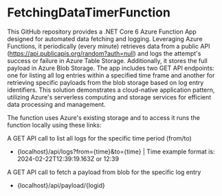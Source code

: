 # FetchingDataTimerFunction

This GitHub repository provides a .NET Core 6 Azure Function App designed for automated data fetching and logging. Leveraging Azure Functions, it periodically (every minute) retrieves data from a public API (https://api.publicapis.org/random?auth=null) and logs the attempt's success or failure in Azure Table Storage. Additionally, it stores the full payload in Azure Blob Storage. The app includes two GET API endpoints: one for listing all log entries within a specified time frame and another for retrieving specific payloads from the blob storage based on log entry identifiers. This solution demonstrates a cloud-native application pattern, utilizing Azure's serverless computing and storage services for efficient data processing and management.

The function uses Azure's existing storage and to access it runs the function locally using these links:

A GET API call to list all logs for the specific time period (from/to)
  - {localhost}/api/logs?from={time}&to={time} | Time example format is: 2024-02-22T12:39:19.163Z or 12:39

A GET API call to fetch a payload from blob for the specific log entry
  - {localhost}/api/payload/{logid}
